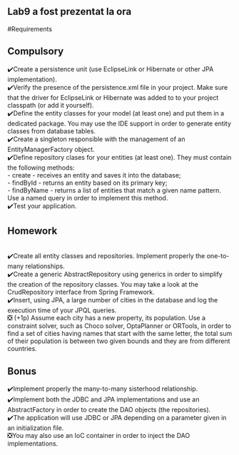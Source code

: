 <h2>
    Lab9 a fost prezentat la ora
</h2>

#Requirements

<h2>
    Compulsory
</h2>
<p>
✔️Create a persistence unit (use EclipseLink or Hibernate or other JPA implementation). </br>
✔️Verify the presence of the persistence.xml file in your project. Make sure that the driver for
EclipseLink or Hibernate was added to to your project classpath (or add it yourself). </br>
✔️Define the entity classes for your model (at least one) and put them in a dedicated package. 
You may use the IDE support in order to generate entity classes from database tables. </br>
✔️Create a singleton responsible with the management of an EntityManagerFactory object. </br>
✔️Define repository clases for your entities (at least one). They must contain the following methods: </br>
- create - receives an entity and saves it into the database; </br>
- findById - returns an entity based on its primary key; </br>
- findByName - returns a list of entities that match a given name pattern. Use a named query in order
to implement this method. </br>
✔️Test your application. </br>
</p>

<h2>
    Homework
</h2>
<p>
<br>
✔️Create all entity classes and repositories. Implement properly the one-to-many relationships. </br>
✔️Create a generic AbstractRepository using generics in order to simplify the creation of the repository classes. 
You may take a look at the CrudRepository interface from Spring Framework. </br>
✔️Insert, using JPA, a large number of cities in the database and log the execution time of your JPQL queries. </br>
❎ (+1p) Assume each city has a new property, its population. Use a constraint solver, such as Choco solver, OptaPlanner or ORTools, in order to find a set of cities having names that start with the same letter, 
the total sum of their population is between two given bounds and they are from different countries.
</p>

<h2>
    Bonus
</h2>
<p>
✔️Implement properly the many-to-many sisterhood relationship. </br>
✔️Implement both the JDBC and JPA implementations and use an AbstractFactory in order to create the DAO objects (the repositories). </br>
✔️The application will use JDBC or JPA depending on a parameter given in an initialization file. </br>
❎️You may also use an IoC container in order to inject the DAO implementations. </br>
</p>